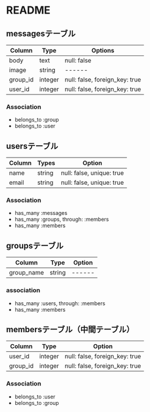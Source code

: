# README

## messagesテーブル

|Column|Type|Options|
|------|------|------|
|body|text|null: false|
|image|string|------|
|group_id|integer|null: false, foreign_key: true|
|user_id|integer|null: false, foreign_key: true|

### Association

- belongs_to :group
- belongs_to :user

## usersテーブル

|Column|Types|Option|
|------|------|------|
|name|string|null: false, unique: true|
|email|string|null: false, unique: true|

### Association

- has_many :messages
- has_many :groups, through: :members
- has_many :members

## groupsテーブル

|Column|Type|Option|
|------|------|------|
|group_name|string|------|

### association

- has_many :users, through: :members
- has_many :members

## membersテーブル（中間テーブル）

|Column|Type|Option|
|------|------|------|
|user_id|integer|null: false, foreign_key: true|
|group_id|integer|null: false, foreign_key: true|

### Association
- belongs_to :user
- belongs_to :group

